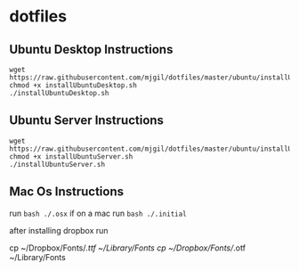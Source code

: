 dotfiles
========

## Ubuntu Desktop Instructions
```
wget https://raw.githubusercontent.com/mjgil/dotfiles/master/ubuntu/installUbuntuDesktop.sh
chmod +x installUbuntuDesktop.sh
./installUbuntuDesktop.sh
```

## Ubuntu Server Instructions

```
wget https://raw.githubusercontent.com/mjgil/dotfiles/master/ubuntu/installUbuntuServer.sh
chmod +x installUbuntuServer.sh
./installUbuntuServer.sh
```

## Mac Os Instructions

run `bash ./.osx` if on a mac
run `bash ./.initial`

after installing dropbox run 

cp ~/Dropbox/Fonts/*.ttf ~/Library/Fonts
cp ~/Dropbox/Fonts/*.otf ~/Library/Fonts